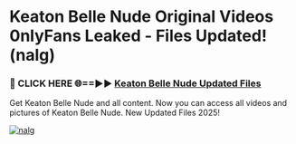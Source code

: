 # Keaton Belle Nude Original Videos 0nlyFans Leaked - Files Updated! (nalg)

<h3>🔴 CLICK HERE 🌐==►► <a href="https://tinyurl.com/yrmya6cz" rel="nofollow">Keaton Belle Nude Updated Files</a></h3>

Get Keaton Belle Nude and all content. Now you can access all videos and pictures of Keaton Belle Nude. New Updated Files 2025!

[![nalg](https://i.imgur.com/FMdXYCs.gif)](https://tinyurl.com/yrmya6cz)
